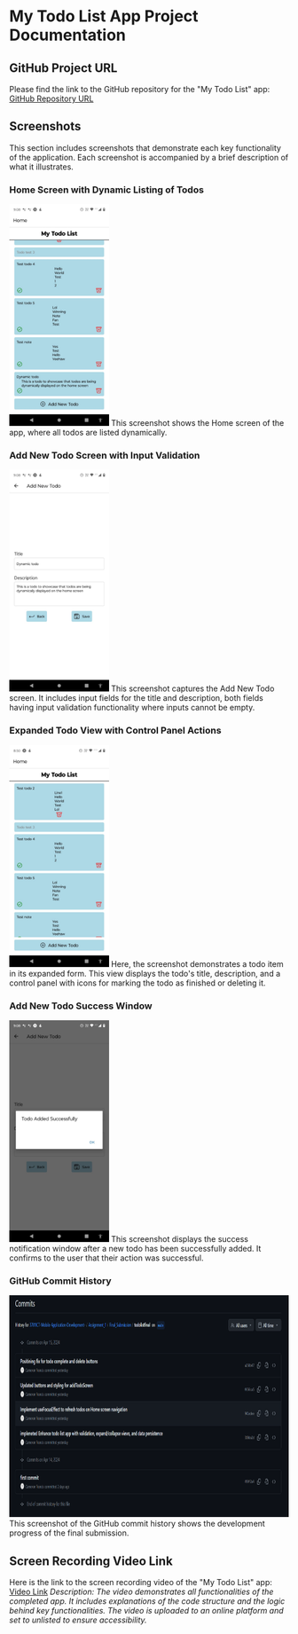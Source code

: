 # My Todo List App Project Documentation

## GitHub Project URL
Please find the link to the GitHub repository for the "My Todo List" app:
[GitHub Repository URL](#)

## Screenshots
This section includes screenshots that demonstrate each key functionality of the application. Each screenshot is accompanied by a brief description of what it illustrates.

### Home Screen with Dynamic Listing of Todos
<img src="https://github.com/CameronFrancis/3701ICT-Mobile-Application-Development-/blob/main/images/todolistfinal%20-%20homescreen%20dynamic%20todo.jfif" height="400px" alt="Dynamic List of Todos">
This screenshot shows the Home screen of the app, where all todos are listed dynamically.

### Add New Todo Screen with Input Validation
<img src="https://github.com/CameronFrancis/3701ICT-Mobile-Application-Development-/blob/main/images/todolistfinal%20-%20add%20new%20todo.jfif" height="400px" alt="Add New Todo">
This screenshot captures the Add New Todo screen. It includes input fields for the title and description, both fields having input validation functionality where inputs cannot be empty.

### Expanded Todo View with Control Panel Actions
<img src="https://github.com/CameronFrancis/3701ICT-Mobile-Application-Development-/blob/main/images/todolistfinal%20-%20homescreen%20expanding%20todo.jfif" height="400px" alt="Expanded Todo View">
Here, the screenshot demonstrates a todo item in its expanded form. This view displays the todo's title, description, and a control panel with icons for marking the todo as finished or deleting it.

### Add New Todo Success Window
<img src="https://github.com/CameronFrancis/3701ICT-Mobile-Application-Development-/blob/main/images/todolistfinal%20-%20add%20new%20todo%20success%20window.jfif" height="400px" alt="Success Window">
This screenshot displays the success notification window after a new todo has been successfully added. It confirms to the user that their action was successful.

### GitHub Commit History
<img src="https://github.com/CameronFrancis/3701ICT-Mobile-Application-Development-/blob/main/images/todolistfinal%20-%20commit%20history.png" height="400px" alt="Final Submission Git Commit History">
This screenshot of the GitHub commit history shows the development progress of the final submission.

## Screen Recording Video Link
Here is the link to the screen recording video of the "My Todo List" app:
[Video Link](#)
_Description: The video demonstrates all functionalities of the completed app. It includes explanations of the code structure and the logic behind key functionalities. The video is uploaded to an online platform and set to unlisted to ensure accessibility._
